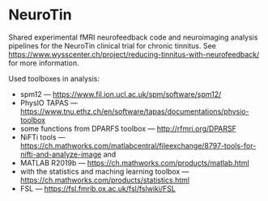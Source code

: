 # NeuroTin
Shared experimental fMRI neurofeedback code and neuroimaging analysis pipelines for the NeuroTin clinical trial for chronic tinnitus.
See https://www.wysscenter.ch/project/reducing-tinnitus-with-neurofeedback/ for more information.

Used toolboxes in analysis:
- spm12 — https://www.fil.ion.ucl.ac.uk/spm/software/spm12/
- PhysIO TAPAS — https://www.tnu.ethz.ch/en/software/tapas/documentations/physio-toolbox
- some functions from DPARFS toolbox — http://rfmri.org/DPARSF
- NiFTi tools — https://ch.mathworks.com/matlabcentral/fileexchange/8797-tools-for-nifti-and-analyze-image
  and
- MATLAB R2019b — https://ch.mathworks.com/products/matlab.html
- with the statistics and maching learning toolbox — https://ch.mathworks.com/products/statistics.html
- FSL — https://fsl.fmrib.ox.ac.uk/fsl/fslwiki/FSL
